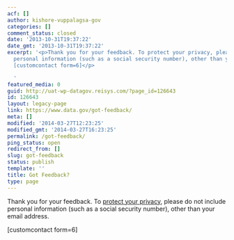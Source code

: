 ```yaml
---
acf: []
author: kishore-vuppalagsa-gov
categories: []
comment_status: closed
date: '2013-10-31T19:37:22'
date_gmt: '2013-10-31T19:37:22'
excerpt: '<p>Thank you for your feedback. To protect your privacy, please do not include
  personal information (such as a social security number), other than your email address.
  [customcontact form=6]</p>

  '
featured_media: 0
guid: http://uat-wp-datagov.reisys.com/?page_id=126643
id: 126643
layout: legacy-page
link: https://www.data.gov/got-feedback/
meta: []
modified: '2014-03-27T12:23:25'
modified_gmt: '2014-03-27T16:23:25'
permalink: /got-feedback/
ping_status: open
redirect_from: []
slug: got-feedback
status: publish
template: ''
title: Got Feedback?
type: page
---
```

Thank you for your feedback. To [protect your privacy,](http://www.data.gov/privacy-policy) please do not include personal information (such as a social security number), other than your email address.


[customcontact form=6]


